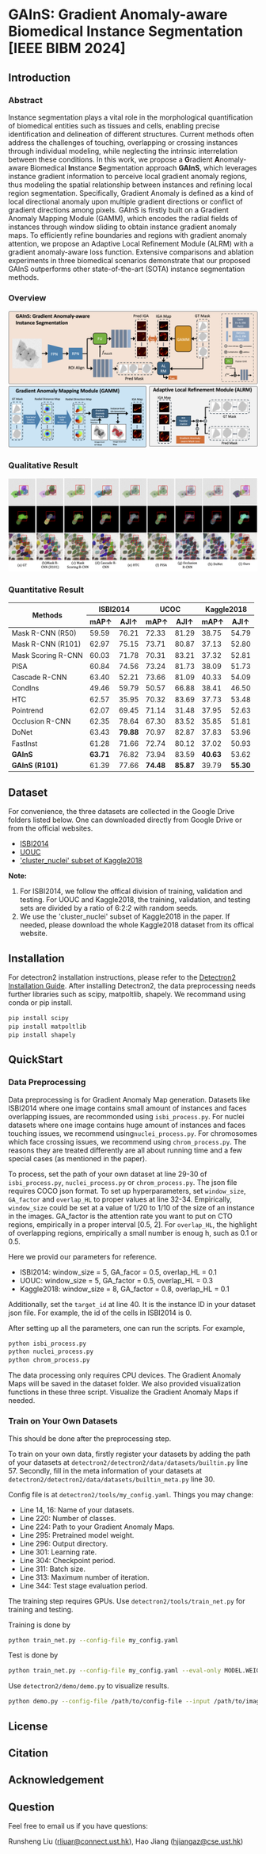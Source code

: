 # GAInS: Gradient Anomaly-aware Biomedical Instance Segmentation [IEEE BIBM 2024]

## Introduction

### Abstract
Instance segmentation plays a vital role in the morphological quantification of biomedical entities such as tissues and cells, enabling precise identification and delineation of different structures. Current methods often address the challenges of touching, overlapping or crossing instances through individual modeling, while neglecting the intrinsic interrelation between these conditions.
In this work, we propose a **G**radient **A**nomaly-aware Biomedical **In**stance **S**egmentation approach **GAInS**, which leverages instance gradient information to perceive local gradient anomaly regions, thus modeling the spatial relationship between instances and refining local region segmentation. Specifically, Gradient Anomaly is defined as a kind of local directional anomaly upon multiple gradient directions or conflict of gradient directions among pixels. GAInS is firstly built on a Gradient Anomaly Mapping Module (GAMM), which encodes the radial fields of instances through window sliding to obtain instance gradient anomaly maps. To efficiently refine boundaries and regions with gradient anomaly attention, we propose an Adaptive Local Refinement Module (ALRM) with a gradient anomaly-aware loss function.
Extensive comparisons and ablation experiments in three biomedical scenarios demonstrate that our proposed GAInS outperforms other state-of-the-art (SOTA) instance segmentation methods.
### Overview
![Overview of the proposed GAInS.](overview_fig.png)
### Qualitative Result
![Qualitative Result of our GAInS and other SOTA methods.](visualization.png)
### Quantitative Result
<table>
  <thead>
    <tr>
      <th rowspan="2">Methods</th>
      <th colspan="2">ISBI2014</th>
      <th colspan="2">UCOC</th>
      <th colspan="2">Kaggle2018</th>
    </tr>
    <tr>
      <th>mAP↑</th>
      <th>AJI↑</th>
      <th>mAP↑</th>
      <th>AJI↑</th>
      <th>mAP↑</th>
      <th>AJI↑</th>
    </tr>
  </thead>
  <tbody>
    <tr>
      <td>Mask R-CNN (R50)</td>
      <td>59.59</td>
      <td>76.21</td>
      <td>72.33</td>
      <td>81.29</td>
      <td>38.75</td>
      <td>54.79</td>
    </tr>
    <tr>
      <td>Mask R-CNN (R101)</td>
      <td>62.97</td>
      <td>75.15</td>
      <td>73.71</td>
      <td>80.87</td>
      <td>37.13</td>
      <td>52.80</td>
    </tr>
    <tr>
      <td>Mask Scoring R-CNN</td>
      <td>60.03</td>
      <td>71.78</td>
      <td>70.31</td>
      <td>83.21</td>
      <td>37.32</td>
      <td>52.81</td>
    </tr>
    <tr>
      <td>PISA</td>
      <td>60.84</td>
      <td>74.56</td>
      <td>73.24</td>
      <td>81.73</td>
      <td>38.09</td>
      <td>51.73</td>
    </tr>
    <tr>
      <td>Cascade R-CNN</td>
      <td>63.40</td>
      <td>52.21</td>
      <td>73.66</td>
      <td>81.09</td>
      <td>40.33</td>
      <td>54.09</td>
    </tr>
    <tr>
      <td>CondIns</td>
      <td>49.46</td>
      <td>59.79</td>
      <td>50.57</td>
      <td>66.88</td>
      <td>38.41</td>
      <td>46.50</td>
    </tr>
    <tr>
      <td>HTC</td>
      <td>62.57</td>
      <td>35.95</td>
      <td>70.32</td>
      <td>83.69</td>
      <td>37.73</td>
      <td>53.48</td>
    </tr>
    <tr>
      <td>Pointrend</td>
      <td>62.07</td>
      <td>69.45</td>
      <td>71.14</td>
      <td>31.48</td>
      <td>37.95</td>
      <td>52.63</td>
    </tr>
    <tr>
      <td>Occlusion R-CNN</td>
      <td>62.35</td>
      <td>78.64</td>
      <td>67.30</td>
      <td>83.52</td>
      <td>35.85</td>
      <td>51.81</td>
    </tr>
    <tr>
      <td>DoNet</td>
      <td>63.43</td>
      <td><strong>79.88</strong></td>
      <td>70.97</td>
      <td>82.87</td>
      <td>37.83</td>
      <td>53.96</td>
    </tr>
    <tr>
      <td>FastInst</td>
      <td>61.28</td>
      <td>71.66</td>
      <td>72.74</td>
      <td>80.12</td>
      <td>37.02</td>
      <td>50.93</td>
    </tr>
    <tr>
      <td><strong>GAInS</strong></td>
      <td><strong>63.71</strong></td>
      <td>76.82</td>
      <td>73.94</td>
      <td>83.59</td>
      <td><strong>40.63</strong></td>
      <td>53.62</td>
    </tr>
    <tr>
      <td><strong>GAInS (R101)</strong></td>
      <td>61.39</td>
      <td>77.66</td>
      <td><strong>74.48</strong></td>
      <td><strong>85.87</strong></td>
      <td>39.79</td>
      <td><strong>55.30</strong></td>
    </tr>
  </tbody>
</table>

## Dataset
For convenience, the three datasets are collected in the Google Drive folders listed below. One can downloaded directly from Google Drive or from the official websites. 
- [ISBI2014](https://drive.google.com/drive/folders/1a3_Gc4synvTUrP593L6C05II3_YK2CeP?usp=sharing)
- [UOUC](https://drive.google.com/drive/folders/192ippUdETwGp9Wrowt3oCGU_wAALN8_E?usp=sharing)
- ['cluster_nuclei' subset of Kaggle2018](https://drive.google.com/drive/folders/1o_VoeV7Ip_jLbRCeRkaMgPzTx_XnceOO?usp=sharing)

**Note:**  
1. For ISBI2014, we follow the offical division of training, validation and testing. For UOUC and Kaggle2018, the training, validation, and testing sets are divided by a ratio of 6:2:2 with random seeds. 
2. We use the 'cluster_nuclei' subset of Kaggle2018 in the paper. If needed, please download the whole Kaggle2018 dataset from its offical website.

## Installation
For detectron2 installation instructions, please refer to the [Detectron2 Installation Guide](detectron2/INSTALL.md). After installing Detectron2, the data preprocessing needs further libraries such as scipy, matpoltlib, shapely. We recommand using conda or pip install.
``` bash
pip install scipy
pip install matpoltlib
pip install shapely
``` 

## QuickStart
### Data Preprocessing
Data preprocessing is for Gradient Anomaly Map generation. Datasets like ISBI2014 where one image contains small amount of instances and faces overlapping issues, are recommonded using ```isbi_process.py```. For nuclei datasets where one image contains huge amount of instances and faces touching issues, we recommend using```nuclei_process.py```. For chromosomes which face crossing issues, we recommend using ```chrom_process.py```. The reasons they are treated differently are all about running time and a few special cases (as mentioned in the paper). 

To process, set the path of your own dataset at line 29-30 of ```isbi_process.py```, ```nuclei_process.py``` or ```chrom_process.py```. The json file requires COCO json format.
To set up hyperparameters, set ```window_size```, ```GA_factor``` and ```overlap_HL``` to proper values at line 32-34. Empirically, ```window_size``` could be set at a value of 1/20 to 1/10 of the size of an instance in the images. GA_factor is the attention rate you want to put on CTO regions, empirically in a proper interval [0.5, 2]. For ```overlap_HL```, the highlight of overlapping regions, empirically a small number is enoug h, such as 0.1 or 0.5. 

Here we provid our parameters for reference.
-  ISBI2014: window_size = 5, GA_facor = 0.5, overlap_HL = 0.1
-  UOUC: window_size = 5, GA_factor = 0.5, overlap_HL = 0.3
-  Kaggle2018: window_size = 8, GA_factor = 0.8, overlap_HL = 0.1

Additionally, set the ```target_id``` at line 40. It is the instance ID in your dataset json file. For example, the id of the cells in ISBI2014 is 0.

After setting up all the parameters, one can run the scripts. For example, 
``` bash
python isbi_process.py
python nuclei_process.py
python chrom_process.py
```
The data processing only requires CPU devices. The Gradient Anomaly Maps will be saved in the dataset folder. We also provided visualization functions in these three script. Visualize the Gradient Anomaly Maps if needed.

### Train on Your Own Datasets
This should be done after the preprocessing step. 

To train on your own data, firstly register your datasets by adding the path of your datasets at ```detectron2/detectron2/data/datasets/builtin.py``` line 57. Secondly, fill in the meta information of your datasets at ```detectron2/detectron2/data/datasets/builtin_meta.py``` line 30. 

Config file is at ```detectron2/tools/my_config.yaml```. Things you may change: 
- Line 14, 16: Name of your datasets.
- Line 220: Number of classes.
- Line 224: Path to your Gradient Anomaly Maps.
- Line 295: Pretrained model weight.
- Line 296: Output directory.
- Line 301: Learning rate.
- Line 304: Checkpoint period.
- Line 311: Batch size.
- Line 313: Maximum number of iteration.
- Line 344: Test stage evaluation period.

The training step requires GPUs. Use ```detectron2/tools/train_net.py``` for training and testing.

Training is done by
``` bash
python train_net.py --config-file my_config.yaml
```

Test is done by
``` bash
python train_net.py --config-file my_config.yaml --eval-only MODEL.WEIGHTS /path/to/checkpoint_file
```

Use ```detectron2/demo/demo.py``` to visualize results.
``` bash
python demo.py --config-file /path/to/config-file --input /path/to/image --opts MODEL.WEIGHTS /path/to/checkpoint_file
```

## License

## Citation

## Acknowledgement

## Question
Feel free to email us if you have questions: 

Runsheng Liu (rliuar@connect.ust.hk), Hao Jiang (hjiangaz@cse.ust.hk)
